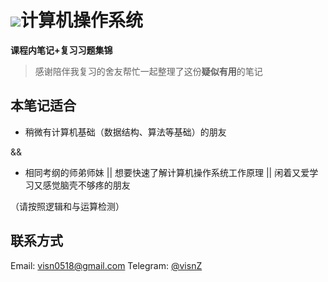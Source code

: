 # ![](https://www.kernel.org/theme/images/logos/tux.png)计算机操作系统

**课程内笔记+复习习题集锦**

> 感谢陪伴我复习的舍友帮忙一起整理了这份**疑似有用**的笔记

## 本笔记适合
* 稍微有计算机基础（数据结构、算法等基础）的朋友

&&
* 相同考纲的师弟师妹 || 想要快速了解计算机操作系统工作原理 || 闲着又爱学习又感觉脑壳不够疼的朋友

（请按照逻辑和与运算检测）

## 联系方式

Email: visn0518@gmail.com
Telegram: [@visnZ](https://t.me/visnZ)